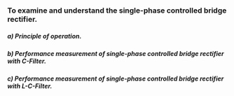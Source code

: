 ### To examine and understand the single-phase controlled bridge rectifier.

##### a) Principle of operation.

##### b) Performance measurement of single-phase controlled bridge rectifier with C-Filter.

##### c) Performance measurement of single-phase controlled bridge rectifier with L-C-Filter.
